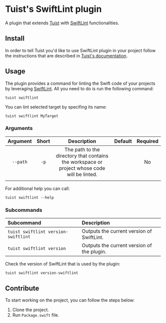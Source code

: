 # Tuist's SwiftLint plugin

A plugin that extends [Tuist](https://github.com/tuist/tuist) with [SwiftLint](https://github.com/realm/SwiftLint) functionalities.

## Install

In order to tell Tuist you'd like to use SwiftLint plugin in your project follow the instructions that are described in [Tuist's documentation](https://docs.tuist.io/plugins/using-plugins).

## Usage

The plugin provides a command for linting the Swift code of your projects by leveraging [SwiftLint](https://github.com/realm/SwiftLint). All you need to do is run the following command:

```
tuist swiftlint
```

You can lint selected target by specifing its name:

```
tuist swiftlint MyTarget
```

### Arguments

| Argument   | Short  | Description  | Default  | Required  |
|:-:|:-:|:-:|:-:|:-:|
| `--path`  | `-p`  | The path to the directory that contains the workspace or project whose code will be linted.  |   | No  |
|   |   |   |   |   |


For additional help you can call:

```
tuist swiftlint --help
```

### Subcommands

| Subcommand  | Description  |
|:-|:-|
| `tuist swiftlint version-swiftlint`  | Outputs the current version of SwiftLint.  |
| `tuist swiftlint version`  | Outputs the current version of the plugin.  |

Check the version of SwiftLint that is used by the plugin:

```
tuist swiftlint version-swiftlint
```

## Contribute

To start working on the project, you can follow the steps below:
1. Clone the project.
2. Run `Package.swift` file. 
